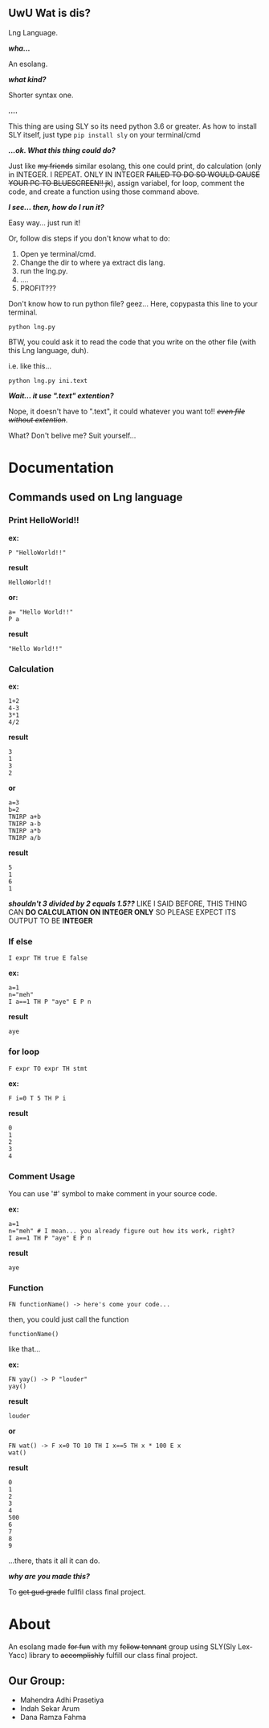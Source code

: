 ## UwU Wat is dis?
Lng Language.

___wha...___

An esolang.

___what kind?___

Shorter syntax one.

___....___

This thing are using SLY so its need python 3.6 or greater.
As how to install SLY itself, just type ```pip install sly``` on your terminal/cmd

___...ok. What this thing could do?___

Just like ~~my friends~~ similar esolang, this one could print, do calculation (only in INTEGER. I REPEAT. ONLY IN INTEGER ~~FAILED TO DO SO WOULD CAUSE YOUR PC TO BLUESCREEN!! jk~~), assign variabel, for loop, comment the code, and create a function using those command above.

___I see... then, how do I run it?___

Easy way... just run it!

Or, follow dis steps if you don't know what to do:
1. Open ye terminal/cmd.
2. Change the dir to where ya extract dis lang.
3. run the lng.py.
4. ....
5. PROFIT???

Don't know how to run python file? geez...
Here, copypasta this line to your terminal.
```
python lng.py
```

BTW, you could ask it to read the code that you write on the other file (with this Lng language, duh).

i.e. like this...
```
python lng.py ini.text
```

___Wait... it use ".text" extention?___

Nope, it doesn't have to ".text", it could whatever you want to!! _~~even file without extention~~_.

What? Don't belive me? Suit yourself...

# Documentation
## Commands used on Lng language
### Print HelloWorld!!
**ex:**
```
P "HelloWorld!!" 
```
**result**
```
HelloWorld!!
```
**or:**
```
a= "Hello World!!"
P a
```
**result**
```
"Hello World!!"
```

### Calculation
**ex:**
```
1+2
4-3
3*1
4/2
```
**result**
```
3
1
3
2
```
**or**
```
a=3
b=2
TNIRP a+b
TNIRP a-b
TNIRP a*b
TNIRP a/b
```
**result**
```
5
1
6
1
```

___shouldn't 3 divided by 2 equals 1.5??___
LIKE I SAID BEFORE, THIS THING CAN __DO CALCULATION ON INTEGER ONLY__ SO PLEASE EXPECT ITS OUTPUT TO BE __INTEGER__

### If else 
```
I expr TH true E false
```

**ex:**
```
a=1
n="meh"
I a==1 TH P "aye" E P n
```
**result**
```
aye
```

### for loop
```
F expr TO expr TH stmt
```

**ex:**
```
F i=0 T 5 TH P i
```
**result**
```
0
1
2
3
4
```

### Comment Usage
You can use '#' symbol to make comment in your source code.

**ex:**
```
a=1
n="meh" # I mean... you already figure out how its work, right?
I a==1 TH P "aye" E P n
```
**result**
```
aye
```

### Function
```
FN functionName() -> here's come your code...
```
then, you could just call the function
```
functionName()
```
like that...

**ex:**
```
FN yay() -> P "louder"
yay()
```
**result**
```
louder
```
**or**
```
FN wat() -> F x=0 TO 10 TH I x==5 TH x * 100 E x
wat()
```
**result**
```
0
1
2
3
4
500
6
7
8
9
```

...there, thats it all it can do.

___why are you made this?___

To ~~get gud grade~~ fullfil class final project.

# About
An esolang made ~~for fun~~ with my ~~fellow tennant~~ group using SLY(Sly Lex-Yacc) library to ~~accomplishly~~ fulfill our class final project.

## Our Group:
- Mahendra Adhi Prasetiya
- Indah Sekar Arum
- Dana Ramza Fahma